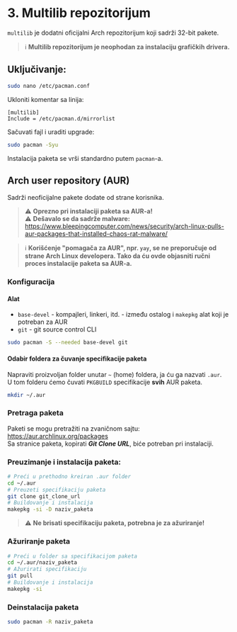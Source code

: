 # 3. Multilib repozitorijum
`multilib` je dodatni oficijalni Arch repozitorijum koji sadrži 32-bit pakete.  
> ℹ️ **Multilib repozitorijum je neophodan za instalaciju grafičkih drivera.**  

## Uključivanje:

```sh
sudo nano /etc/pacman.conf
```

Ukloniti komentar sa linija:
```
[multilib]
Include = /etc/pacman.d/mirrorlist
```

Sačuvati fajl i uraditi upgrade:
```sh
sudo pacman -Syu
```

Instalacija paketa se vrši standardno putem `pacman`-a.

## Arch user repository (AUR)
Sadrži neoficijalne pakete dodate od strane korisnika.  

> ⚠️ **Oprezno pri instalaciji paketa sa AUR-a!**  
> ⚠️ **Dešavalo se da sadrže malware:**  
>  https://www.bleepingcomputer.com/news/security/arch-linux-pulls-aur-packages-that-installed-chaos-rat-malware/

> ℹ️ **Korišćenje "pomagača za AUR", npr. `yay`, se ne preporučuje od strane Arch Linux developera. Tako da ću ovde objasniti ručni proces instalacije paketa sa AUR-a.**

### Konfiguracija
#### Alat
- `base-devel` - kompajleri, linkeri, itd. - između ostalog i `makepkg` alat koji je potreban za AUR
- `git` - git source control CLI
```sh
sudo pacman -S --needed base-devel git
```

#### Odabir foldera za čuvanje specifikacije paketa
Napraviti proizvoljan folder unutar `~` (home) foldera, ja ću ga nazvati `.aur`.  
U tom folderu ćemo čuvati `PKGBUILD` specifikacije **svih** AUR paketa.
```sh
mkdir ~/.aur
```

### Pretraga paketa
Paketi se mogu pretražiti na zvaničnom sajtu: https://aur.archlinux.org/packages  
Sa stranice paketa, kopirati ***Git Clone URL***, biće potreban pri instalaciji.

### Preuzimanje i instalacija paketa:
```sh
# Preći u prethodno kreiran .aur folder
cd ~/.aur
# Preuzeti specifikaciju paketa
git clone git_clone_url
# Buildovanje i instalacija
makepkg -si -D naziv_paketa
```

> ⚠️ **Ne brisati specifikaciju paketa, potrebna je za ažuriranje!**  

### Ažuriranje paketa
```sh
# Preći u folder sa specifikacijom paketa
cd ~/.aur/naziv_paketa
# Ažurirati specifikaciju
git pull
# Buildovanje i instalacija
makepkg -si
```

### Deinstalacija paketa
```sh
sudo pacman -R naziv_paketa
```
